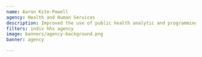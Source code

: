 ```yaml
---
name: Aaron Kite-Powell
agency: Health and Human Services
description: Improved the use of public health analytic and programming tools through collaboration with state and local public health jurisdictions, public health partners, and the CDC. Mr. Powell empowered public health partners to use complex data through user-friendly tools, reducing the likelihood of contagious outbreaks in the future and advancing their capacity to monitor and track potential public health threats.
filters: indiv hhs agency
image: banners/agency-background.png
banner: agency

---
```

